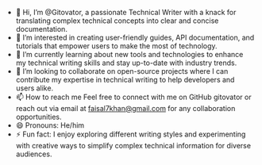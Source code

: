 - 👋 Hi, I’m @Gitovator, a passionate Technical Writer with a knack for translating complex technical concepts into clear and concise documentation.
- 👀 I’m interested in creating user-friendly guides, API documentation, and tutorials that empower users to make the most of technology.
- 🌱 I’m currently learning about new tools and technologies to enhance my technical writing skills and stay up-to-date with industry trends.
- 💞️ I’m looking to collaborate on open-source projects where I can contribute my expertise in technical writing to help developers and users alike.
- 📫 How to reach me Feel free to connect with me on GitHub gitovator or reach out via email at faisal7khan@gmail.com for any collaboration opportunities.
- 😄 Pronouns: He/him
- ⚡ Fun fact: I enjoy exploring different writing styles and experimenting with creative ways to simplify complex technical information for diverse audiences.

<!---
Gitovator/Gitovator is a ✨ special ✨ repository because its `README.md` (this file) appears on your GitHub profile.
You can click the Preview link to take a look at your changes.
--->
